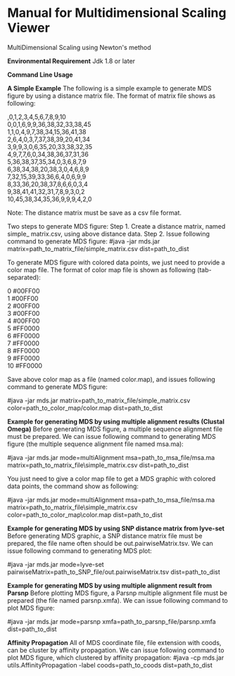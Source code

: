 # Manual for Multidimensional Scaling Viewer
MultiDimensional Scaling using Newton's method

**Environmental Requirement**
Jdk 1.8 or later

**Command Line Usage**

**A Simple Example**
The following is a simple example to generate MDS figure by using a distance matrix file. The format of matrix file shows as following:

,0,1,2,3,4,5,6,7,8,9,10<br/>
0,0,1,6,9,9,36,38,32,33,38,45<br/>
1,1,0,4,9,7,38,34,15,36,41,38<br/>
2,6,4,0,3,7,37,38,39,20,41,34<br/>
3,9,9,3,0,6,35,20,33,38,32,35<br/>
4,9,7,7,6,0,34,38,36,37,31,36<br/>
5,36,38,37,35,34,0,3,6,8,7,9<br/>
6,38,34,38,20,38,3,0,4,6,8,9<br/>
7,32,15,39,33,36,6,4,0,6,9,9<br/>
8,33,36,20,38,37,8,6,6,0,3,4<br/>
9,38,41,41,32,31,7,8,9,3,0,2<br/>
10,45,38,34,35,36,9,9,9,4,2,0<br/>

Note: The distance matrix must be save as a csv file format.

Two steps to generate MDS figure:
Step 1. Create a distance matrix, named simple_ matrix.csv, using above distance data.
Step 2. Issue following command to generate MDS figure:
#java -jar mds.jar matrix=path_to_matrix_file/simple_matrix.csv dist=path_to_dist

To generate MDS figure with colored data points, we just need to provide a color map file. The format of color map file is shown as following (tab-separated):

0	#00FF00<br/>
1	#00FF00<br/>
2	#00FF00<br/>
3	#00FF00<br/>
4	#00FF00<br/>
5	#FF0000<br/>
6	#FF0000<br/>
7	#FF0000<br/>
8	#FF0000<br/>
9	#FF0000<br/>
10	#FF0000<br/>

Save above color map as a file (named color.map), and issues following command to generate MDS figure:

#java -jar mds.jar matrix=path_to_matrix_file/simple_matrix.csv color=path_to_color_map/color.map dist=path_to_dist

**Example for generating MDS by using multiple alignment results (Clustal Omega)**
Before generating MDS figure, a multiple sequence alignment file must be prepared. We can issue following command to generating MDS figure (the multiple sequence alignment file named msa.ma):

#java -jar mds.jar mode=multiAlignment msa=path_to_msa_file/msa.ma matrix=path_to_matrix_file\simple_matrix.csv dist=path_to_dist

You just need to give a color map file to get a MDS graphic with colored data points, the command show as following:

#java -jar mds.jar mode=multiAlignment msa=path_to_msa_file/msa.ma matrix=path_to_matrix_file\simple_matrix.csv color=path_to_color_map\color.map dist=path_to_dist

**Example for generating MDS by using SNP distance matrix from lyve-set**
Before generating MDS graphic, a SNP distance matrix file must be prepared, the file name often should be out.pairwiseMatrix.tsv. We can issue following command to generating MDS plot:

#java -jar mds.jar mode=lyve-set pairwiseMatrix=path_to_SNP_file/out.pairwiseMatrix.tsv dist=path_to_dist

**Example for generating MDS by using multiple alignment result from Parsnp**
Before plotting MDS figure, a Parsnp multiple alignment file must be prepared (the file named parsnp.xmfa). We can issue following command to plot MDS figure: 

#java -jar mds.jar mode=parsnp xmfa=path_to_parsnp_file/parsnp.xmfa dist=path_to_dist

**Affinity Propagation**
All of MDS coordinate file, file extension with coods, can be cluster by affinity propagation. We can issue following command to plot MDS figure, which clustered by affinity propagation:
#java -cp mds.jar utils.AffinityPropagation -label coods=path_to_coods dist=path_to_dist


